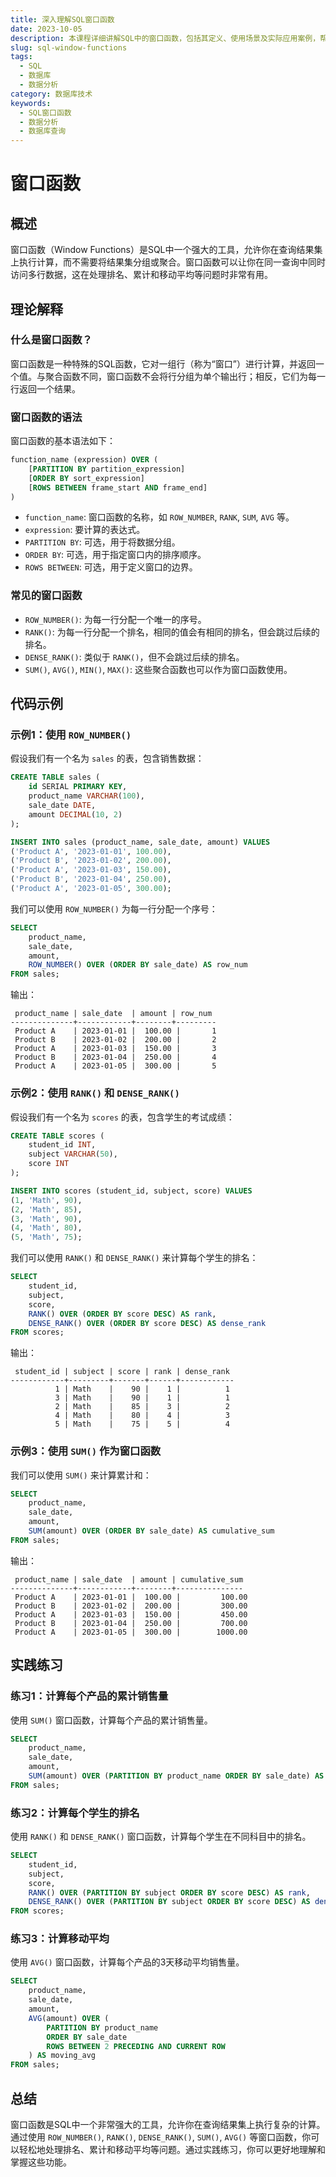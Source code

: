```yaml
---
title: 深入理解SQL窗口函数
date: 2023-10-05
description: 本课程详细讲解SQL中的窗口函数，包括其定义、使用场景及实际应用案例，帮助学习者掌握高效数据分析技巧。
slug: sql-window-functions
tags:
  - SQL
  - 数据库
  - 数据分析
category: 数据库技术
keywords:
  - SQL窗口函数
  - 数据分析
  - 数据库查询
---
```


# 窗口函数

## 概述

窗口函数（Window Functions）是SQL中一个强大的工具，允许你在查询结果集上执行计算，而不需要将结果集分组或聚合。窗口函数可以让你在同一查询中同时访问多行数据，这在处理排名、累计和移动平均等问题时非常有用。

## 理论解释

### 什么是窗口函数？

窗口函数是一种特殊的SQL函数，它对一组行（称为“窗口”）进行计算，并返回一个值。与聚合函数不同，窗口函数不会将行分组为单个输出行；相反，它们为每一行返回一个结果。

### 窗口函数的语法

窗口函数的基本语法如下：

```sql
function_name (expression) OVER (
    [PARTITION BY partition_expression]
    [ORDER BY sort_expression]
    [ROWS BETWEEN frame_start AND frame_end]
)
```

- `function_name`: 窗口函数的名称，如 `ROW_NUMBER`, `RANK`, `SUM`, `AVG` 等。
- `expression`: 要计算的表达式。
- `PARTITION BY`: 可选，用于将数据分组。
- `ORDER BY`: 可选，用于指定窗口内的排序顺序。
- `ROWS BETWEEN`: 可选，用于定义窗口的边界。

### 常见的窗口函数

- `ROW_NUMBER()`: 为每一行分配一个唯一的序号。
- `RANK()`: 为每一行分配一个排名，相同的值会有相同的排名，但会跳过后续的排名。
- `DENSE_RANK()`: 类似于 `RANK()`，但不会跳过后续的排名。
- `SUM()`, `AVG()`, `MIN()`, `MAX()`: 这些聚合函数也可以作为窗口函数使用。

## 代码示例

### 示例1：使用 `ROW_NUMBER()`

假设我们有一个名为 `sales` 的表，包含销售数据：

```sql
CREATE TABLE sales (
    id SERIAL PRIMARY KEY,
    product_name VARCHAR(100),
    sale_date DATE,
    amount DECIMAL(10, 2)
);

INSERT INTO sales (product_name, sale_date, amount) VALUES
('Product A', '2023-01-01', 100.00),
('Product B', '2023-01-02', 200.00),
('Product A', '2023-01-03', 150.00),
('Product B', '2023-01-04', 250.00),
('Product A', '2023-01-05', 300.00);
```

我们可以使用 `ROW_NUMBER()` 为每一行分配一个序号：

```sql
SELECT 
    product_name, 
    sale_date, 
    amount,
    ROW_NUMBER() OVER (ORDER BY sale_date) AS row_num
FROM sales;
```

输出：

```
 product_name | sale_date  | amount | row_num 
--------------+------------+--------+---------
 Product A    | 2023-01-01 |  100.00 |       1
 Product B    | 2023-01-02 |  200.00 |       2
 Product A    | 2023-01-03 |  150.00 |       3
 Product B    | 2023-01-04 |  250.00 |       4
 Product A    | 2023-01-05 |  300.00 |       5
```

### 示例2：使用 `RANK()` 和 `DENSE_RANK()`

假设我们有一个名为 `scores` 的表，包含学生的考试成绩：

```sql
CREATE TABLE scores (
    student_id INT,
    subject VARCHAR(50),
    score INT
);

INSERT INTO scores (student_id, subject, score) VALUES
(1, 'Math', 90),
(2, 'Math', 85),
(3, 'Math', 90),
(4, 'Math', 80),
(5, 'Math', 75);
```

我们可以使用 `RANK()` 和 `DENSE_RANK()` 来计算每个学生的排名：

```sql
SELECT 
    student_id, 
    subject, 
    score,
    RANK() OVER (ORDER BY score DESC) AS rank,
    DENSE_RANK() OVER (ORDER BY score DESC) AS dense_rank
FROM scores;
```

输出：

```
 student_id | subject | score | rank | dense_rank 
------------+---------+-------+------+------------
          1 | Math    |    90 |    1 |          1
          3 | Math    |    90 |    1 |          1
          2 | Math    |    85 |    3 |          2
          4 | Math    |    80 |    4 |          3
          5 | Math    |    75 |    5 |          4
```

### 示例3：使用 `SUM()` 作为窗口函数

我们可以使用 `SUM()` 来计算累计和：

```sql
SELECT 
    product_name, 
    sale_date, 
    amount,
    SUM(amount) OVER (ORDER BY sale_date) AS cumulative_sum
FROM sales;
```

输出：

```
 product_name | sale_date  | amount | cumulative_sum 
--------------+------------+--------+---------------
 Product A    | 2023-01-01 |  100.00 |         100.00
 Product B    | 2023-01-02 |  200.00 |         300.00
 Product A    | 2023-01-03 |  150.00 |         450.00
 Product B    | 2023-01-04 |  250.00 |         700.00
 Product A    | 2023-01-05 |  300.00 |        1000.00
```

## 实践练习

### 练习1：计算每个产品的累计销售量

使用 `SUM()` 窗口函数，计算每个产品的累计销售量。

```sql
SELECT 
    product_name, 
    sale_date, 
    amount,
    SUM(amount) OVER (PARTITION BY product_name ORDER BY sale_date) AS cumulative_sum
FROM sales;
```

### 练习2：计算每个学生的排名

使用 `RANK()` 和 `DENSE_RANK()` 窗口函数，计算每个学生在不同科目中的排名。

```sql
SELECT 
    student_id, 
    subject, 
    score,
    RANK() OVER (PARTITION BY subject ORDER BY score DESC) AS rank,
    DENSE_RANK() OVER (PARTITION BY subject ORDER BY score DESC) AS dense_rank
FROM scores;
```

### 练习3：计算移动平均

使用 `AVG()` 窗口函数，计算每个产品的3天移动平均销售量。

```sql
SELECT 
    product_name, 
    sale_date, 
    amount,
    AVG(amount) OVER (
        PARTITION BY product_name 
        ORDER BY sale_date 
        ROWS BETWEEN 2 PRECEDING AND CURRENT ROW
    ) AS moving_avg
FROM sales;
```

## 总结

窗口函数是SQL中一个非常强大的工具，允许你在查询结果集上执行复杂的计算。通过使用 `ROW_NUMBER()`, `RANK()`, `DENSE_RANK()`, `SUM()`, `AVG()` 等窗口函数，你可以轻松地处理排名、累计和移动平均等问题。通过实践练习，你可以更好地理解和掌握这些功能。